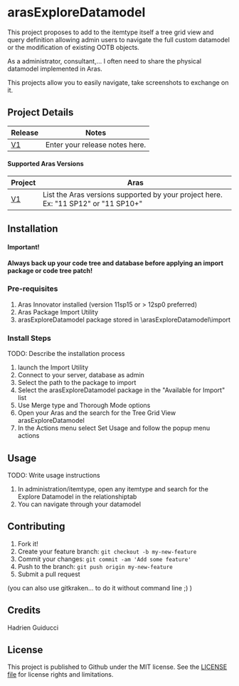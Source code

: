 # arasExploreDatamodel

This project proposes to add to the itemtype itself a tree grid view and query definition allowing admin users to navigate the full custom datamodel or the modification of existing OOTB objects.

As a administrator, consultant,... I often need to share the physical datamodel implemented in Aras.

This projects allow you to easily navigate, take screenshots to exchange on it.



## Project Details

Release | Notes
--------|--------
[V1](https://github.com/hguid/arasExploreDatamodel/tree/V1) | Enter your release notes here.

#### Supported Aras Versions

Project | Aras
--------|------
[V1](https://github.com/hguid/arasExploreDatamodel/tree/V1) | List the Aras versions supported by your project here. Ex: "11 SP12" or "11 SP10+"


## Installation

#### Important!
**Always back up your code tree and database before applying an import package or code tree patch!**

### Pre-requisites

1. Aras Innovator installed (version 11sp15 or > 12sp0 preferred)
2. Aras Package Import Utility
3. arasExploreDatamodel package stored in \arasExploreDatamodel\import

### Install Steps

TODO: Describe the installation process

1. launch the Import Utility
2. Connect to your server, database as admin
3. Select the path to the package to import
4. Select the arasExploreDatamodel package in the "Available for Import" list
5. Use Merge type and Thorough Mode options
6. Open your Aras and the search for the Tree Grid View arasExploreDatamodel
7. In the Actions menu select Set Usage and follow the popup menu actions


## Usage

TODO: Write usage instructions

1. In administration/itemtype, open any itemtype and search for the Explore Datamodel in the relationshiptab
2. You can navigate through your datamodel


## Contributing

1. Fork it!
2. Create your feature branch: `git checkout -b my-new-feature`
3. Commit your changes: `git commit -am 'Add some feature'`
4. Push to the branch: `git push origin my-new-feature`
5. Submit a pull request

(you can also use gitkraken... to do it without command line ;) )

## Credits
Hadrien Guiducci


## License
This project is published to Github under the MIT license. See the [LICENSE file](./LICENSE.md) for license rights and limitations.